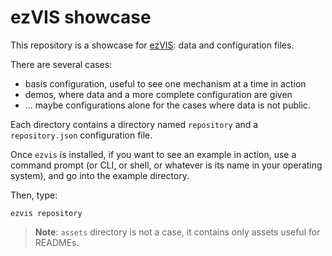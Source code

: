 # ezVIS showcase

This repository is a showcase for [ezVIS](https://github.com/madec-project/ezvis): data and configuration files.

There are several cases:
- basis configuration, useful to see one mechanism at a time in action
- demos, where data and a more complete configuration are given
- ... maybe configurations alone for the cases where data is not public.

Each directory contains a directory named `repository` and a `repository.json` configuration file.

Once `ezvis` is installed, if you want to see an example in action, use a command prompt (or CLI, or shell, or whatever is its name in your operating system), and go into the example directory.

Then, type:

```
ezvis repository
```

> **Note**: `assets` directory is not a case, it contains only assets useful for READMEs.
